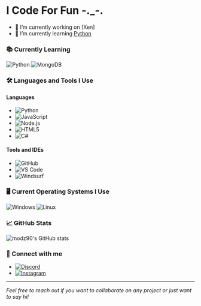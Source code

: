 # I Code For Fun -._-.

- 🔭 I’m currently working on [Xen]
- 🌱 I’m currently learning [Python](https://img.shields.io/badge/-Python-05122A?style=flat&logo=python)

### 📚 Currently Learning
![Python](https://img.shields.io/badge/python-3670A0?style=for-the-badge&logo=python&logoColor=ffdd54)
![MongoDB](https://img.shields.io/badge/MongoDB-%234ea94b.svg?style=for-the-badge&logo=mongodb&logoColor=darkgreen)

### 🛠️ Languages and Tools I Use

#### Languages
- ![Python](https://img.shields.io/badge/-Python-05122A?style=flat&logo=python)
- ![JavaScript](https://img.shields.io/badge/-JavaScript-05122A?style=flat&logo=javascript)
- ![Node.js](https://img.shields.io/badge/-Node.js-05122A?style=flat&logo=node.js)
- ![HTML5](https://img.shields.io/badge/-HTML5-05122A?style=flat&logo=html5)
- ![C#](https://img.shields.io/badge/-C%23-05122A?style=flat&logo=c-sharp)

#### Tools and IDEs
- ![GitHub](https://img.shields.io/badge/-GitHub-05122A?style=flat&logo=github)
- ![VS Code](https://img.shields.io/badge/-VS%20Code-05122A?style=flat&logo=visual-studio-code)
- ![Windsurf](https://img.shields.io/badge/-Windsurf-05122A?style=flat&logo=windsurfing)

### 🖥️ Current Operating Systems I Use
![Windows](https://img.shields.io/badge/Windows-0078D6?style=for-the-badge&logo=windows&logoColor=white)
![Linux](https://img.shields.io/badge/Linux-FCC624?style=for-the-badge&logo=linux&logoColor=darkgreen)

### 📈 GitHub Stats
![modz90's GitHub stats](https://github-readme-stats.vercel.app/api?username=modz90&show_icons=true&theme=radical)

### 🔗 Connect with me
- [![Discord](https://img.shields.io/badge/Discord-05122A?style=flat&logo=discord)](https://discord.com/users/codm_jorrell)
- [![Instagram](https://img.shields.io/badge/Instagram-05122A?style=flat&logo=instagram)](https://instagram.com/your-instagram-handle)

---

*Feel free to reach out if you want to collaborate on any project or just want to say hi!*
